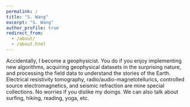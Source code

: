 ```yaml
---
permalink: /
title: "S. Wang"
excerpt: "S. Wang"
author_profile: true
redirect_from: 
  - /about/
  - /about.html
---
```


Accidentally, I become a geophysicist. You do if you enjoy implementing new algorithms, acquiring geophysical datasets in the surprising nature, and processing the field data to understand the stories of the Earth. Electrical resistivity tomography, radio/audio-magnetotellurics, controlled source electromagnetics, and seismic refraction are mine special collections. No worries if you dislike my doings. We can also talk about surfing, hiking, reading, yoga, etc.


